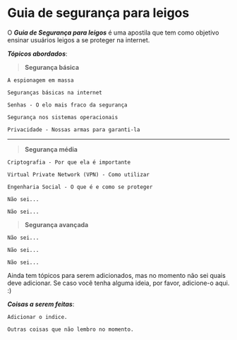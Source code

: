 # Guia de segurança para leigos

O ***Guia de Segurança para leigos*** é uma apostila que tem como objetivo ensinar usuários leigos a se proteger na internet.

***Tópicos abordados***:

> **Segurança básica**

	A espionagem em massa

	Seguranças básicas na internet
	
	Senhas - O elo mais fraco da segurança
	
	Segurança nos sistemas operacionais

	Privacidade - Nossas armas para garanti-la
---

> **Segurança média**

	Criptografia - Por que ela é importante

	Virtual Private Network (VPN) - Como utilizar

	Engenharia Social - O que é e como se proteger

	Não sei...

	Não sei...

> **Segurança avançada**

	Não sei...

	Não sei...

	Não sei...

Ainda tem tópicos para serem adicionados, mas no momento não sei quais deve adicionar. Se caso você tenha alguma ideia, por favor, adicione-o aqui. :)

***Coisas a serem feitas***:

	Adicionar o indice.
	
	Outras coisas que não lembro no momento.
